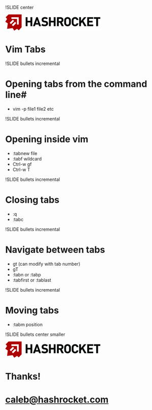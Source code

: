 !SLIDE center

![Hashrocket](hashrocket_logo_horizontal_small.jpg)

# Vim Tabs #

!SLIDE bullets incremental
# Opening tabs from the command line#

* vim -p file1 file2 etc

!SLIDE bullets incremental

# Opening inside vim
* :tabnew file
* :tabf wildcard
* Ctrl-w gf
* Ctrl-w T

!SLIDE bullets incremental

# Closing tabs
* :q
* :tabc

!SLIDE bullets incremental

# Navigate between tabs
* gt (can modify with tab number)
* gT
* :tabn or :tabp
* :tabfirst or :tablast

!SLIDE bullets incremental

# Moving tabs

* :tabm position

!SLIDE bullets center smaller

![Hashrocket](hashrocket_logo_horizontal_small.jpg)

# Thanks!
# caleb@hashrocket.com

